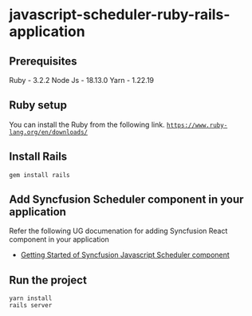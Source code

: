 # javascript-scheduler-ruby-rails-application

## Prerequisites

Ruby - 3.2.2
Node Js - 18.13.0
Yarn - 1.22.19

## Ruby setup

You can install the Ruby from the following link.
[`https://www.ruby-lang.org/en/downloads/`](https://www.ruby-lang.org/en/downloads/) 

## Install Rails

```
gem install rails
```

## Add Syncfusion Scheduler component in your application

Refer the following UG documenation for adding Syncfusion React component in your application
* [Getting Started of Syncfusion Javascript Scheduler component](https://ej2.syncfusion.com/javascript/documentation/schedule/getting-started)

## Run the project

```
yarn install
rails server
```
